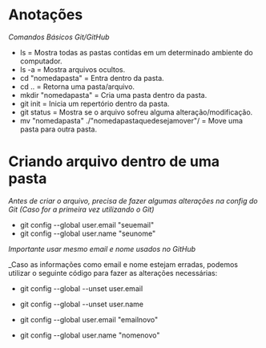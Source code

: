 # Anotações

*Comandos Básicos Git/GitHub*

* ls = Mostra todas as pastas contidas em um determinado ambiente do computador.
* ls -a = Mostra arquivos ocultos.
* cd "nomedapasta" = Entra dentro da pasta.
* cd .. = Retorna uma pasta/arquivo.
* mkdir "nomedapasta" = Cria uma pasta dentro da pasta.
* git init = Inicia um repertório dentro da pasta.
* git status = Mostra se o arquivo sofreu alguma alteração/modificação.
* mv "nomedapasta" ./"nomedapastaquedesejamover"/ = Move uma pasta para outra pasta.

# Criando arquivo dentro de uma pasta

*Antes de criar o arquivo, precisa de fazer algumas alterações na config do Git (Caso for a primeira vez utilizando o Git)*

* git config --global user.email "seuemail"
* git config --global user.name "seunome"

*Importante usar mesmo email e nome usados no GitHub*
 
 _Caso as informações como email e nome estejam erradas, podemos utilizar o seguinte código para fazer as alterações necessárias:
 
 * git config --global --unset user.email
 * git config --global --unset user.name

* git config --global user.email "emailnovo"
* git config --global user.name "nomenovo"
